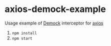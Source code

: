 # axios-demock-example

Usage example of [Demock](https://github.com/demockjs/demock) interceptor for [axios](https://github.com/mzabriskie/axios)

1. `npm install`
2. `npm start`
